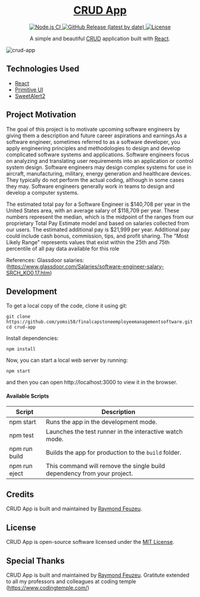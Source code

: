 <h1 align="center">
  <a href="https://github.com/yomsi58/finalcapstoneemployeemanagementsoftware.git">
    CRUD App
  </a>
</h1>

<p align="center">
  <a href="https://github.com/yomsi58/crud-app/actions?query=workflow%3A%22Node.js+CI%22">
    <img src="https://github.com/yomsi58/crud-app/workflows/Node.js%20CI/badge.svg" alt="Node.js CI" />
  </a>
  <a href="https://github.com/yomsi58/crud-app/releases">
    <img src="https://img.shields.io/github/v/release/yomsi58/crud-app" alt="GitHub Release (latest by date)" />
  </a>
  <a href="https://github.com/yomsi58/crud-app/blob/master/LICENSE">
    <img src="https://img.shields.io/github/license/yomsi58/crud-app" alt="License" />
  </a>
</p>

<p align="center">
  A simple and beautiful <a href="https://www.codecademy.com/articles/what-is-crud">CRUD</a> application built with <a href="https://reactjs.org">React</a>.
</p>

![crud-app](https://user-images.githubusercontent.com/48409548/94567114-8aa5ea80-0284-11eb-99f6-87401b099848.png)

## Technologies Used

- [React](http://reactjs.org)
- [Primitive UI](https://taniarascia.github.io/primitive)
- [SweetAlert2](https://sweetalert2.github.io)

## Project Motivation

The goal of this project is to motivate upcoming software engineers by giving them a description and future career aspirations and earnings.As a software engineer, sometimes referred to as a software developer, you apply engineering principles and methodologies to design and develop complicated software systems and applications. Software engineers focus on analyzing and translating user requirements into an application or control system design. Software engineers may design complex systems for use in aircraft, manufacturing, military, energy generation and healthcare devices. They typically do not perform the actual coding, although in some cases they may. Software engineers generally work in teams to design and develop a computer systems.

The estimated total pay for a Software Engineer is $140,708 per year in the United States area, with an average salary of $118,709 per year. These numbers represent the median, which is the midpoint of the ranges from our proprietary Total Pay Estimate model and based on salaries collected from our users. The estimated additional pay is $21,999 per year. Additional pay could include cash bonus, commission, tips, and profit sharing. The "Most Likely Range" represents values that exist within the 25th and 75th percentile of all pay data available for this role

References: Glassdoor salaries:(https://www.glassdoor.com/Salaries/software-engineer-salary-SRCH_KO0,17.htm)

## Development

To get a local copy of the code, clone it using git:

```
git clone https://github.com/yomsi58/finalcapstoneemployeemanagementsoftware.git
cd crud-app
```

Install dependencies:

```
npm install
```

Now, you can start a local web server by running:

```
npm start
```

and then you can open http://localhost:3000 to view it in the browser.

#### Available Scripts

| Script        | Description                                                             |
| ------------- | ----------------------------------------------------------------------- |
| npm start     | Runs the app in the development mode.                                   |
| npm test      | Launches the test runner in the interactive watch mode.                 |
| npm run build | Builds the app for production to the `build` folder.                    |
| npm run eject | This command will remove the single build dependency from your project. |

## Credits

CRUD App is built and maintained by [Raymond Feuzeu](https://github.com/yomsi58/finalcapstoneemployeemanagementsoftware.git).

## License

CRUD App is open-source software licensed under the [MIT License](https://github.com/yomsi58/finalcapstoneemployeemanagementsoftware.git/master/LICENSE).

## Special Thanks

CRUD App is built and maintained by [Raymond Feuzeu](https://github.com/yomsi58/finalcapstoneemployeemanagementsoftware.git).
Gratitute extended to all my professors and colleagues at coding temple (https://www.codingtemple.com/)